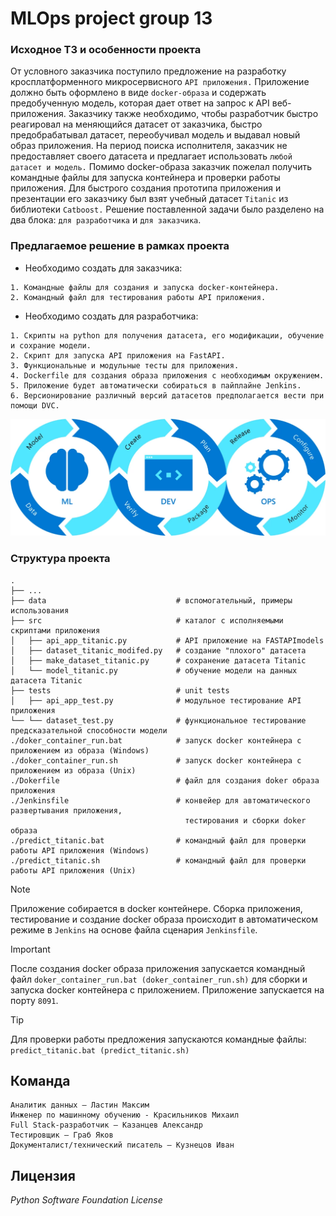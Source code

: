 # MLOps project group 13

### Исходное ТЗ и особенности проекта
От условного заказчика поступило предложение на разработку кросплатформенного микросервисного `API приложения.`
Приложение должно быть оформлено в виде `docker-образа` и содержать предобученную модель, которая дает ответ на запрос к API веб-приложения.
Заказчику также необходимо, чтобы разработчик быстро реагировал на меняющийся датасет от заказчика, быстро предобрабатывал датасет, переобучивал модель и выдавал новый образ приложения.
На период поиска исполнителя, заказчик не предоставляет своего датасета и предлагает использовать `любой датасет и модель.`
Помимо docker-образа заказчик пожелал получить командные файлы для запуска контейнера и проверки работы приложения.
Для быстрого создания прототипа приложения и презентации его заказчику был взят учебный датасет `Titanic` из библиотеки `Catboost.`
Решение поставленной задачи было разделено на два блока: `для разработчика` и `для заказчика`.

### Предлагаемое решение в рамках проекта
- Необходимо создать для заказчика:
```
1. Командные файлы для создания и запуска docker-контейнера.
2. Командный файл для тестирования работы API приложения.
```
- Необходимо создать для разработчика:
```
1. Скрипты на python для получения датасета, его модификации, обучение и сохрание модели.
2. Скрипт для запуска API приложения на FastAPI.
3. Функциональные и модульные тесты для приложения.
4. Dockerfile для создания образа приложения с необходимым окружением.
5. Приложение будет автоматически собираться в пайплайне Jenkins.
6. Версионирование различный версий датасетов предполагается вести при помощи DVC.
```
![Logotype](./data/a56d354a-4d89-42dc-ada7-09097251ed4d.webp)
### Структура проекта

```
.
├── ...
├── data                             # вспомогательный, примеры использования 
├── src                              # каталог с исполняемыми скриптами приложения
│   ├── api_app_titanic.py           # API приложение на FASTAPImodels
│   ├── dataset_titanic_modifed.py   # создание "плохого" датасета
│   ├── make_dataset_titanic.py      # сохранение датасета Titanic
│   └── model_titanic.py             # обучение модели на данных датасета Titanic
├── tests                            # unit tests
│   ├── api_app_test.py              # модульное тестирование API приложения
└── └── dataset_test.py              # функциональное тестирование предсказательной способности модели
./doker_container_run.bat            # запуск docker контейнера с приложением из образа (Windows)
./doker_container_run.sh             # запуск docker контейнера с приложением из образа (Unix)
./Dokerfile                          # файл для создания doker образа приложения
./Jenkinsfile                        # конвейер для автоматического развертывания приложения, 
                                       тестирования и сборки doker образа
./predict_titanic.bat                # командный файл для проверки работы API приложения (Windows)
./predict_titanic.sh                 # командный файл для проверки работы API приложения (Unix)
```

> [!NOTE]
Приложение собирается в docker контейнере. Сборка приложения, тестирование и создание docker образа происходит в
автоматическом режиме в `Jenkins` на основе файла сценария `Jenkinsfile`.

> [!IMPORTANT]
После создания docker образа приложения запускается командный файл `doker_container_run.bat (doker_container_run.sh)` для 
сборки и запуска docker контейнера с приложением. Приложение запускается на порту `8091`.

> [!TIP]
Для проверки работы предложения запускаются командные файлы: `predict_titanic.bat (predict_titanic.sh)`

## Команда

```
Аналитик данных – Ластин Максим
Инженер по машинному обучению - Красильников Михаил
Full Stack-разработчик – Казанцев Александр
Тестировщик – Граб Яков
Документалист/технический писатель – Кузнецов Иван

```

## Лицензия

_Python Software Foundation License_
